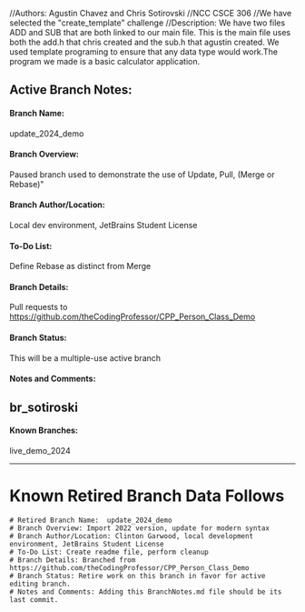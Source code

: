 //Authors: Agustin Chavez and Chris Sotirovski
//NCC CSCE 306
//We have selected the "create_template" challenge
//Description: We have two files ADD and SUB that are both linked to our main file. This is the main file uses both the add.h that chris created and the sub.h that agustin created. We used template programing to ensure that any data type would work.The program we made is a basic calculator application.



## Active Branch Notes: 
#### Branch Name:
update_2024_demo
#### Branch Overview:
Paused branch used to demonstrate the use of Update, Pull, (Merge or Rebase)"
#### Branch Author/Location:
Local dev environment, JetBrains Student License
#### To-Do List:
Define Rebase as distinct from Merge
#### Branch Details:
Pull requests to https://github.com/theCodingProfessor/CPP_Person_Class_Demo
#### Branch Status:
This will be a multiple-use active branch
#### Notes and Comments:
br_sotiroski
--- 
#### Known Branches:
live_demo_2024

---
# Known Retired Branch Data Follows
``` 
# Retired Branch Name:  update_2024_demo
# Branch Overview: Import 2022 version, update for modern syntax
# Branch Author/Location: Clinton Garwood, local development environment, JetBrains Student License
# To-Do List: Create readme file, perform cleanup
# Branch Details: Branched from https://github.com/theCodingProfessor/CPP_Person_Class_Demo
# Branch Status: Retire work on this branch in favor for active editing branch.
# Notes and Comments: Adding this BranchNotes.md file should be its last commit.
```
